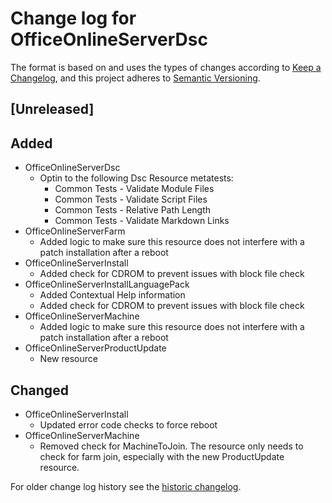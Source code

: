 # Change log for OfficeOnlineServerDsc

The format is based on and uses the types of changes according to [Keep a Changelog](https://keepachangelog.com/en/1.0.0/),
and this project adheres to [Semantic Versioning](https://semver.org/spec/v2.0.0.html).

## [Unreleased]

## Added

- OfficeOnlineServerDsc
  - Optin to the following Dsc Resource metatests:
    - Common Tests - Validate Module Files
    - Common Tests - Validate Script Files
    - Common Tests - Relative Path Length
    - Common Tests - Validate Markdown Links
- OfficeOnlineServerFarm
  - Added logic to make sure this resource does not interfere with
    a patch installation after a reboot
- OfficeOnlineServerInstall
  - Added check for CDROM to prevent issues with block file check
- OfficeOnlineServerInstallLanguagePack
  - Added Contextual Help information
  - Added check for CDROM to prevent issues with block file check
- OfficeOnlineServerMachine
  - Added logic to make sure this resource does not interfere with
    a patch installation after a reboot
- OfficeOnlineServerProductUpdate
  - New resource

## Changed

- OfficeOnlineServerInstall
  - Updated error code checks to force reboot
- OfficeOnlineServerMachine
  - Removed check for MachineToJoin. The resource only needs to check
    for farm join, especially with the new ProductUpdate resource.

For older change log history see the [historic changelog](HISTORIC_CHANGELOG.md).
